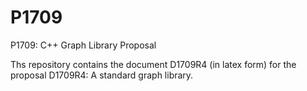 # P1709
P1709: C++ Graph Library Proposal

Ths repository contains the document D1709R4 (in latex form) for the proposal D1709R4: A standard graph library.


